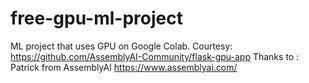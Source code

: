# free-gpu-ml-project
ML project that uses GPU on Google Colab.
Courtesy: https://github.com/AssemblyAI-Community/flask-gpu-app
Thanks to : Patrick from AssemblyAI https://www.assemblyai.com/

